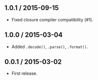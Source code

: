 1.0.1 / 2015-09-15
------------------

- Fixed closure compiler compatibility (#1).

1.0.0 / 2015-03-04
------------------

- Added `.decode()`, `.parse()`, `.format()`.

0.0.1 / 2015-03-02
------------------

- First release.
